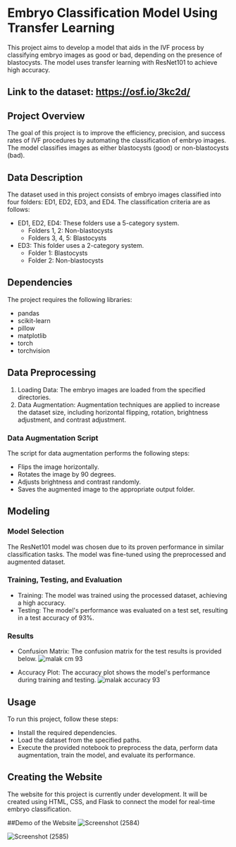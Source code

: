 # Embryo Classification Model Using Transfer Learning

This project aims to develop a model that aids in the IVF process by classifying embryo images as good or bad, depending on the presence of blastocysts. The model uses transfer learning with ResNet101 to achieve high accuracy.


## Link to the dataset: https://osf.io/3kc2d/


## Project Overview
The goal of this project is to improve the efficiency, precision, and success rates of IVF procedures by automating the classification of embryo images. The model classifies images as either blastocysts (good) or non-blastocysts (bad).



## Data Description
The dataset used in this project consists of embryo images classified into four folders: ED1, ED2, ED3, and ED4. The classification criteria are as follows:

- ED1, ED2, ED4: These folders use a 5-category system.
  - Folders 1, 2: Non-blastocysts
  - Folders 3, 4, 5: Blastocysts
- ED3: This folder uses a 2-category system.
  - Folder 1: Blastocysts
  - Folder 2: Non-blastocysts



## Dependencies
The project requires the following libraries:

- pandas
- scikit-learn
- pillow
- matplotlib
- torch
- torchvision



## Data Preprocessing
1. Loading Data: The embryo images are loaded from the specified directories.
2. Data Augmentation: Augmentation techniques are applied to increase the dataset size, including horizontal flipping, rotation, brightness adjustment, and contrast adjustment.

### Data Augmentation Script
The script for data augmentation performs the following steps:

- Flips the image horizontally.
- Rotates the image by 90 degrees.
- Adjusts brightness and contrast randomly.
- Saves the augmented image to the appropriate output folder.



## Modeling
### Model Selection
The ResNet101 model was chosen due to its proven performance in similar classification tasks. The model was fine-tuned using the preprocessed and augmented dataset.

### Training, Testing, and Evaluation
- Training: The model was trained using the processed dataset, achieving a high accuracy.
- Testing: The model's performance was evaluated on a test set, resulting in a test accuracy of 93%.

### Results
- Confusion Matrix: The confusion matrix for the test results is provided below.
![malak cm 93](https://github.com/sottohy/Embryo-Classification/assets/91037437/c22c6efa-bd88-48b8-ac92-df85c42fde4c)

- Accuracy Plot: The accuracy plot shows the model's performance during training and testing.
![malak accuracy 93](https://github.com/sottohy/Embryo-Classification/assets/91037437/e9c347fa-2507-48f2-bdff-60ade59ae6d3)



## Usage
To run this project, follow these steps:

- Install the required dependencies.
- Load the dataset from the specified paths.
- Execute the provided notebook to preprocess the data, perform data augmentation, train the model, and evaluate its performance.


## Creating the Website
The website for this project is currently under development. It will be created using HTML, CSS, and Flask to connect the model for real-time embryo classification.



##Demo of the Website
![Screenshot (2584)](https://github.com/sottohy/Embryo-Classification/assets/91037437/8e65a352-c04f-426c-ab87-67f2e4067442)

![Screenshot (2585)](https://github.com/sottohy/Embryo-Classification/assets/91037437/268a591f-561b-4a1e-8e14-3996342992b2)

